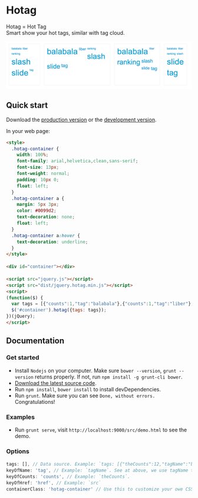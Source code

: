 # Hotag

Hotag = Hot Tag  
Smart show your hot tags, similar with tag cloud.

![Demo](src/images/demo.png)

## Quick start

Download the [production version][min] or the [development version][max].

[min]: https://raw.github.com/Mystist/hotag/master/dist/jquery.hotag.min.js
[max]: https://raw.github.com/Mystist/hotag/master/dist/jquery.hotag.js

In your web page:

```html
<style>
  .hotag-container {
    width: 100%;
    font-family: arial,helvetica,clean,sans-serif;
    font-size: 13px;
    font-weight: normal;
    padding: 10px 0;
    float: left;
  }
  .hotag-container a {
    margin: 5px 3px;
    color: #0099d2;
    text-decoration: none;
    float: left;
  }
  .hotag-container a:hover {
    text-decoration: underline;
  }
</style>

<div id="container"></div>

<script src="jquery.js"></script>
<script src="dist/jquery.hotag.min.js"></script>
<script>
(function($) {
  var tags = [{"counts":1,"tag":"balabala"},{"counts":1,"tag":"liber"},{"counts":1,"tag":"ranking"},{"counts":2,"tag":"slash"},{"counts":2,"tag":"slide"},{"counts":1,"tag":"tag"}];
  $('#container').hotag({tags: tags});
})(jQuery);
</script>
```

## Documentation

### Get started  
 - Install `Nodejs` on your computer. Make sure `bower --version`, `grunt --version` returns properly. If not, run `npm install -g grunt-cli bower`.
 - [Download the latest source code](https://github.com/Mystist/hotag/releases).
 - Run `npm install`, `bower install` to install devDependencies.
 - Run `grunt`. Make sure you can see `Done, without errors.` Congratulations!

### Examples
 - Run `grunt serve`, visit `http://localhost:9000/src/demo.html` to see the demo.
 
### Options

```javascript
tags: [], // Data source. Example: `tags: [{"theCounts":12,"tagName":"balabala", "src": "http://balabala.com"}]`
keyOfName: 'tag', // Example: `tagName`. See at above, we use tagName there.
keyOfCounts: 'counts', // Example: `theCounts`.
keyOfHref: 'href', // Example: `src`
containerClass: 'hotag-container' // Use this to customize your owe CSS.
```


